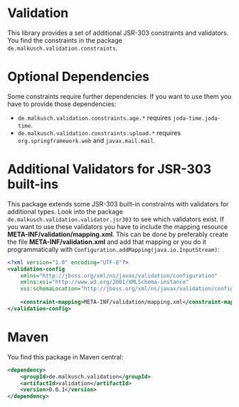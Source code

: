 # Validation
This library provides a set of additional JSR-303 constraints and validators.
You find the constraints in the package `de.malkusch.validation.constraints`.

# Optional Dependencies
Some constraints require further dependencies. If you want to use them you
have to provide those dependencies:

* `de.malkusch.validation.constraints.age.*` requires `joda-time.joda-time`.
* `de.malkusch.validation.constraints.upload.*` requires `org.springframework.web` and `javax.mail.mail`.

# Additional Validators for JSR-303 built-ins
This package extends some JSR-303 built-in constraints with validators for additional types. Look into the
package `de.malkusch.validation.validator.jsr303` to see which validators exist.
If you want to use these validators you have to include the mapping
resource **META-INF/validation/mapping.xml**. This can be done by 
preferably create the file **META-INF/validation.xml**
and add that mapping or you do it programmatically with `Configuration.addMapping(java.io.InputStream)`:
```xml
<?xml version="1.0" encoding="UTF-8"?>
<validation-config
    xmlns="http://jboss.org/xml/ns/javax/validation/configuration"
    xmlns:xsi="http://www.w3.org/2001/XMLSchema-instance"
    xsi:schemaLocation="http://jboss.org/xml/ns/javax/validation/configuration validation-configuration-1.0.xsd">
    
    <constraint-mapping>META-INF/validation/mapping.xml</constraint-mapping>
</validation-config>
```

# Maven
You find this package in Maven central:
```xml
<dependency>
    <groupId>de.malkusch.validation</groupId>
    <artifactId>validation</artifactId>
    <version>0.0.1</version>
</dependency>
```